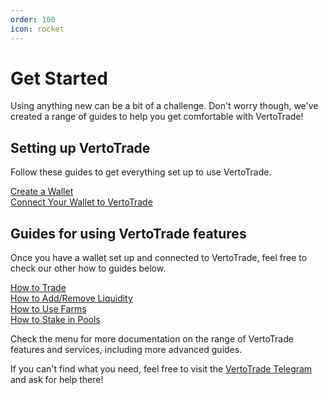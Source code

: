 ```yaml
---
order: 100
icon: rocket
---
```


# Get Started

Using anything new can be a bit of a challenge. Don't worry though, we've created a range of guides to help you get comfortable with VertoTrade!

## Setting up VertoTrade

Follow these guides to get everything set up to use VertoTrade.

[Create a Wallet](https://docs.vertotrade.com/get-started/wallet-guide)\
[Connect Your Wallet to VertoTrade](https://docs.vertotrade.com/get-started/connection-guide)

## Guides for using VertoTrade features

Once you have a wallet set up and connected to VertoTrade, feel free to check our other how to guides below.

[How to Trade](https://docs.vertotrade.com/products/exchange/trade-guide)\
[How to Add/Remove Liquidity](https://docs.vertotrade.com/products/exchange/liquidity-guide)\
[How to Use Farms](https://docs.vertotrade.com/products/yield-farming/how-to-use-farms)\
[How to Stake in Pools](https://docs.vertotrade.com/products/minting-pools/how-to-stake)

Check the menu for more documentation on the range of VertoTrade features and services, including more advanced guides.

If you can't find what you need, feel free to visit the [VertoTrade Telegram](../contact-us/telegram.md) and ask for help there!
